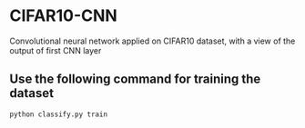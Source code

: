 # CIFAR10-CNN
Convolutional neural network applied on CIFAR10 dataset, with a view of the output of first CNN layer

## Use the following command for training the dataset
```bash
python classify.py train
```
